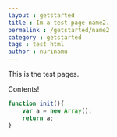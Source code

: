 ```yaml
---
layout : getstarted
title : Im a test page name2.
permalink : /getstarted/name2
category : getstarted
tags : test html
author : nurinamu
---
```


This is the test pages.

Contents!

```javascript
function init(){
    var a = new Array();
    return a;
}
```
